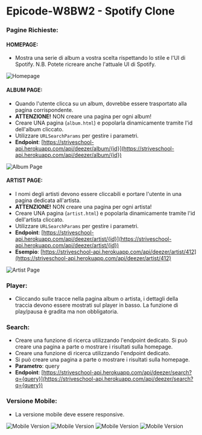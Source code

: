 # Epicode-W8BW2 - Spotify Clone

### Pagine Richieste:
#### HOMEPAGE:

- Mostra una serie di album a vostra scelta rispettando lo stile e l'UI di Spotify. N.B. Potete ricreare anche l'attuale UI di Spotify.

![Homepage](https://cms.epicode.com/assets/5a1fbbd7-8b35-445b-85d9-079cd20b7dcf)

#### ALBUM PAGE:

- Quando l'utente clicca su un album, dovrebbe essere trasportato alla pagina corrispondente. 
- **ATTENZIONE!** NON creare una pagina per ogni album!
- Creare UNA pagina (`album.html`) e popolarla dinamicamente tramite l'id dell'album cliccato.
- Utilizzare `URLSearchParams` per gestire i parametri.
- **Endpoint**: [https://striveschool-api.herokuapp.com/api/deezer/album/{id}](https://striveschool-api.herokuapp.com/api/deezer/album/{id})

![Album Page](https://cms.epicode.com/assets/fc668166-f0bd-4cd8-84c7-1db57922053d)

#### ARTIST PAGE:

- I nomi degli artisti devono essere cliccabili e portare l'utente in una pagina dedicata all'artista.
- **ATTENZIONE!** NON creare una pagina per ogni artista!
- Creare UNA pagina (`artist.html`) e popolarla dinamicamente tramite l'id dell'artista cliccato.
- Utilizzare `URLSearchParams` per gestire i parametri.
- **Endpoint**: [https://striveschool-api.herokuapp.com/api/deezer/artist/{id}](https://striveschool-api.herokuapp.com/api/deezer/artist/{id})
- **Esempio**: [https://striveschool-api.herokuapp.com/api/deezer/artist/412](https://striveschool-api.herokuapp.com/api/deezer/artist/412)

![Artist Page](https://cms.epicode.com/assets/e01a4667-a4d0-4c23-a68a-a7f93f67c2f0)

### Player:

- Cliccando sulle tracce nella pagina album o artista, i dettagli della traccia devono essere mostrati sul player in basso. La funzione di play/pausa è gradita ma non obbligatoria.

### Search:

- Creare una funzione di ricerca utilizzando l'endpoint dedicato. Si può creare una pagina a parte o mostrare i risultati sulla homepage.
- Creare una funzione di ricerca utilizzando l'endpoint dedicato.
- Si può creare una pagina a parte o mostrare i risultati sulla homepage.
- **Parametro**: query
- **Endpoint**: [https://striveschool-api.herokuapp.com/api/deezer/search?q={query}](https://striveschool-api.herokuapp.com/api/deezer/search?q={query})

### Versione Mobile:

- La versione mobile deve essere responsive.

![Mobile Version](https://cms.epicode.com/assets/f4d5b41c-3200-4819-9fe4-54556fa7a660)
![Mobile Version](https://cms.epicode.com/assets/fda2b3a6-0907-412f-a438-43e311926b7e)
![Mobile Version](https://cms.epicode.com/assets/e1e1fbda-cc07-4415-961e-c48daa908d68)
![Mobile Version](https://cms.epicode.com/assets/751034d7-d7a2-4916-8bea-b3a90675d699)
